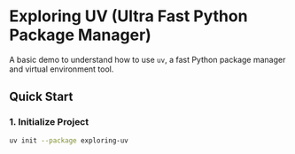 # Exploring UV (Ultra Fast Python Package Manager)

A basic demo to understand how to use `uv`, a fast Python package manager and virtual environment tool.

## Quick Start

### 1. Initialize Project
```bash
uv init --package exploring-uv
